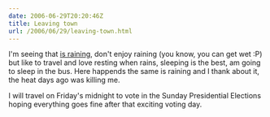 ```yaml
---
date: 2006-06-29T20:20:46Z
title: Leaving town
url: /2006/06/29/leaving-town.html
---
```


<p>I'm seeing that <a href="http://weather.yahoo.com/forecast/MXMS0064.html">is raining</a>, don't enjoy raining (you know, you  can get wet :P) but like to travel and love resting when rains, sleeping is the best, am going to sleep in the bus. Here happends the same is raining and I thank about it, the heat days ago was killing me.</p>
<p>I will travel on Friday's midnight to vote in the Sunday Presidential Elections hoping everything goes fine after that exciting voting day.</p>
